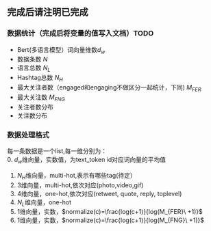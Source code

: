 ## 完成后请注明已完成
### 数据统计（完成后将变量的值写入文档）TODO
* Bert(多语言模型）词向量维数$d_w$
* 数据条数 $N$
* 语言总数 $N_L$
* Hashtag总数 $N_H$
* 最大关注者数（engaged和engaging不做区分一起统计，下同) $M_{FER}$
* 最大关注数 $M_{FNG}$
* 关注者数分布
* 关注数分布
### 数据处理格式
每一条数据是一个list,每一维分别为：  
0. $d_w$维向量，实数值，为text_token id对应词向量的平均值
1. $N_H$维向量，multi-hot,表示有哪些tag(待定）
2. $3$维向量，multi-hot,依次对应(photo,video,gif)
3. $4$维向量，one-hot,依次对应(retweet, quote, reply, toplevel)
4. $N_L$维向量，one-hot
5. $1$维向量，实数，$normalize(c)=\frac{log(c+1)}{log(M_{FER}\ +1)}$
6. $1$维向量，实数，$normalize(c)=\frac{log(c+1)}{log(M_{FNG}\ +1)}$
